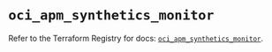 # `oci_apm_synthetics_monitor`

Refer to the Terraform Registry for docs: [`oci_apm_synthetics_monitor`](https://registry.terraform.io/providers/hashicorp/oci/7.19.0/docs/resources/apm_synthetics_monitor).
